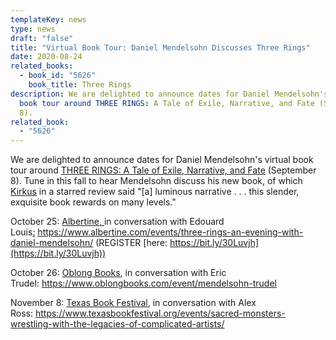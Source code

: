 ```yaml
---
templateKey: news
type: news
draft: "false"
title: "Virtual Book Tour: Daniel Mendelsohn Discusses Three Rings"
date: 2020-08-24
related_books:
  - book_id: "5626"
    book_title: Three Rings
description: We are delighted to announce dates for Daniel Mendelsohn's virtual
  book tour around THREE RINGS: A Tale of Exile, Narrative, and Fate (September
  8).
related_book:
  - "5626"
---
```

We are delighted to announce dates for Daniel Mendelsohn's virtual book tour around [THREE RINGS: A Tale of Exile, Narrative, and Fate](https://www.upress.virginia.edu/title/5626) (September 8). Tune in this fall to hear Mendelsohn discuss his new book, of which [Kirkus](https://www.kirkusreviews.com/book-reviews/daniel-mendelsohn/three-rings/) in a starred review said "\[a] luminous narrative . . . this slender, exquisite book rewards on many levels."

October 25: [Albertine, ](https://www.albertine.com/events/three-rings-an-evening-with-daniel-mendelsohn/)in conversation with Edouard Louis[:](https://www.albertine.com/events/) https://www.albertine.com/events/three-rings-an-evening-with-daniel-mendelsohn/ (REGISTER [here: https://bit.ly/30Luvjh](https://bit.ly/30Luvjh))

October 26: [Oblong Books](<http:// https://www.oblongbooks.com/>), in conversation with Eric Trudel: https://www.oblongbooks.com/event/mendelsohn-trudel

November 8: [Texas Book Festival](https://www.texasbookfestival.org/), in conversation with Alex Ross: <https://www.texasbookfestival.org/events/sacred-monsters-wrestling-with-the-legacies-of-complicated-artists/>